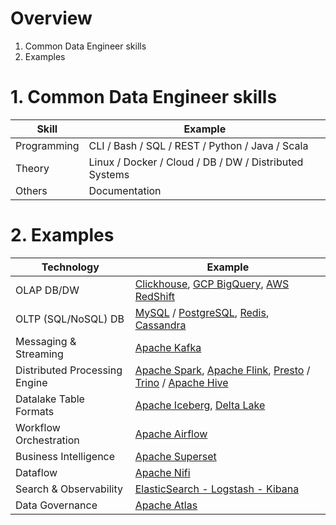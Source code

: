 # Overview

1. Common Data Engineer skills
2. Examples

# 1. Common Data Engineer skills

| Skill       | Example                                                |
| ----------- | ------------------------------------------------------ |
| Programming | CLI / Bash / SQL / REST / Python / Java / Scala        |
| Theory      | Linux / Docker / Cloud / DB / DW / Distributed Systems |
| Others      | Documentation                                          |

# 2. Examples

| Technology                    | Example                                                                                                                                                                                                                                                                   |
| ----------------------------- | ------------------------------------------------------------------------------------------------------------------------------------------------------------------------------------------------------------------------------------------------------------------------- |
| OLAP DB/DW                    | [Clickhouse](https://clickhouse.com/docs), [GCP BigQuery](https://cloud.google.com/bigquery?hl=en), [AWS RedShift](https://aws.amazon.com/redshift/)                                                                                                                      |
| OLTP (SQL/NoSQL) DB           | [MySQL](https://dev.mysql.com/doc/) / [PostgreSQL](https://www.postgresql.org/docs/), [Redis](https://redis.io/docs/latest/), [Cassandra](https://cassandra.apache.org/doc/latest/)                                                                                       |
| Messaging & Streaming         | [Apache Kafka](https://kafka.apache.org/documentation/)                                                                                                                                                                                                                   |
| Distributed Processing Engine | [Apache Spark](https://spark.apache.org/docs/latest/), [Apache Flink](https://nightlies.apache.org/flink/flink-docs-stable/), [Presto](https://prestodb.io/docs/current/) / [Trino](https://trino.io/docs/current/) / [Apache Hive](https://hive.apache.org/docs/latest/) |
| Datalake Table Formats        | [Apache Iceberg](https://iceberg.apache.org/docs/nightly/), [Delta Lake](https://docs.delta.io/latest/index.html)                                                                                                                                                         |
| Workflow Orchestration        | [Apache Airflow](https://airflow.apache.org/docs/apache-airflow/stable/index.html)                                                                                                                                                                                        |
| Business Intelligence         | [Apache Superset](https://superset.apache.org/docs/intro)                                                                                                                                                                                                                 |
| Dataflow                      | [Apache Nifi](https://nifi.apache.org/components/)                                                                                                                                                                                                                        |
| Search & Observability        | [ElasticSearch - Logstash - Kibana](https://www.elastic.co/docs)                                                                                                                                                                                                          |
| Data Governance               | [Apache Atlas](https://atlas.apache.org/#/)                                                                                                                                                                                                                               |
